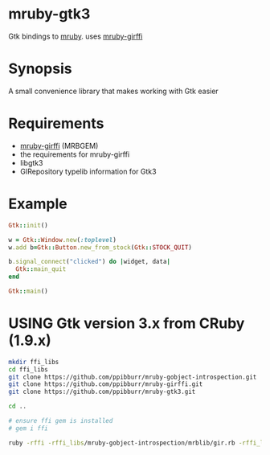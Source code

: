 mruby-gtk3
==========
Gtk bindings to [mruby](https://github.com/mruby/mruby). uses [mruby-girffi](https://github.com/ppibburr/mruby-girffi)

Synopsis
===
A small convenience library that makes working with Gtk easier

Requirements
===
* [mruby-girffi](https://github.com/ppibburr/mruby-girffi) (MRBGEM)
* the requirements for mruby-girffi
* libgtk3
* GIRepository typelib information for Gtk3

Example
===
```ruby
Gtk::init()

w = Gtk::Window.new(:toplevel)
w.add b=Gtk::Button.new_from_stock(Gtk::STOCK_QUIT)

b.signal_connect("clicked") do |widget, data|
  Gtk::main_quit
end

Gtk::main()
```

USING Gtk version 3.x from CRuby (1.9.x)
===
```bash
mkdir ffi_libs
cd ffi_libs
git clone https://github.com/ppibburr/mruby-gobject-introspection.git
git clone https://github.com/ppibburr/mruby-girffi.git
git clone https://github.com/ppibburr/mruby-gtk3.git

cd ..

# ensure ffi gem is installed
# gem i ffi

ruby -rffi -rffi_libs/mruby-gobject-introspection/mrblib/gir.rb -rffi_libs/mruby-girffi/mrblib/mrb_girffi.rb -rffi_libs/mruby-gtk3/mrblib/gtk3.rb path/to/file.rb
```
